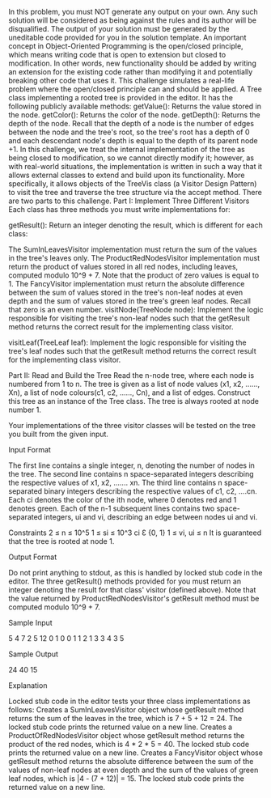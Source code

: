 In this problem, you must NOT generate any output on your own. Any such solution will be considered as being against the rules and its author will be disqualified. The output of your solution must be generated by the uneditable code provided for you in the solution template. An important concept in Object-Oriented Programming is the open/closed principle, which means writing code that is open to extension but closed to modification. In other words, new functionality should be added by writing an extension for the existing code rather than modifying it and potentially breaking other code that uses it. This challenge simulates a real-life problem where the open/closed principle can and should be applied. A Tree class implementing a rooted tree is provided in the editor. It has the following publicly available methods: getValue(): Returns the value stored in the node. getColor(): Returns the color of the node. getDepth(): Returns the depth of the node. Recall that the depth of a node is the number of edges between the node and the tree's root, so the tree's root has a depth of 0 and each descendant node's depth is equal to the depth of its parent node +1. In this challenge, we treat the internal implementation of the tree as being closed to modification, so we cannot directly modify it; however, as with real-world situations, the implementation is written in such a way that it allows external classes to extend and build upon its functionality. More specifically, it allows objects of the TreeVis class (a Visitor Design Pattern) to visit the tree and traverse the tree structure via the accept method. There are two parts to this challenge. Part I: Implement Three Different Visitors Each class has three methods you must write implementations for:

getResult(): Return an integer denoting the result, which is different for each class:

The SumInLeavesVisitor implementation must return the sum of the values in the tree's leaves only. The ProductRedNodesVisitor implementation must return the product of values stored in all red nodes, including leaves, computed modulo 10^9 + 7. Note that the product of zero values is equal to 1. The FancyVisitor implementation must return the absolute difference between the sum of values stored in the tree's non-leaf nodes at even depth and the sum of values stored in the tree's green leaf nodes. Recall that zero is an even number. visitNode(TreeNode node): Implement the logic responsible for visiting the tree's non-leaf nodes such that the getResult method returns the correct result for the implementing class visitor.

visitLeaf(TreeLeaf leaf): Implement the logic responsible for visiting the tree's leaf nodes such that the getResult method returns the correct result for the implementing class visitor.

Part II: Read and Build the Tree Read the n-node tree, where each node is numbered from 1 to n. The tree is given as a list of node values (x1, x2, ......, Xn), a list of node colours(c1, c2, ......, Cn), and a list of edges. Construct this tree as an instance of the Tree class. The tree is always rooted at node number 1.

Your implementations of the three visitor classes will be tested on the tree you built from the given input.

Input Format

The first line contains a single integer, n, denoting the number of nodes in the tree. The second line contains n space-separated integers describing the respective values of x1, x2, ....... xn. The third line contains n space-separated binary integers describing the respective values of c1, c2, ....cn. Each ci denotes the color of the ith node, where 0 denotes red and 1 denotes green. Each of the n-1 subsequent lines contains two space-separated integers, ui and vi, describing an edge between nodes ui and vi.

Constraints 2 ≤ n ≤ 10^5 1 ≤ si ≤ 10^3 ci Ɛ {0, 1} 1 ≤ vi, ui ≤ n It is guaranteed that the tree is rooted at node 1.

Output Format

Do not print anything to stdout, as this is handled by locked stub code in the editor. The three getResult() methods provided for you must return an integer denoting the result for that class' visitor (defined above). Note that the value returned by ProductRedNodesVisitor's getResult method must be computed modulo 10^9 + 7.

Sample Input

5 4 7 2 5 12 0 1 0 0 1 1 2 1 3 3 4 3 5

Sample Output

24 40 15

Explanation

Locked stub code in the editor tests your three class implementations as follows: Creates a SumInLeavesVisitor object whose getResult method returns the sum of the leaves in the tree, which is 7 + 5 + 12 = 24. The locked stub code prints the returned value on a new line. Creates a ProductOfRedNodesVisitor object whose getResult method returns the product of the red nodes, which is 4 * 2 * 5 = 40. The locked stub code prints the returned value on a new line. Creates a FancyVisitor object whose getResult method returns the absolute difference between the sum of the values of non-leaf nodes at even depth and the sum of the values of green leaf nodes, which is |4 - (7 + 12)| = 15. The locked stub code prints the returned value on a new line.
